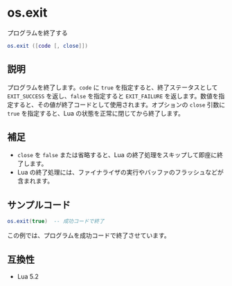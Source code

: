 # os.exit

プログラムを終了する

```lua
os.exit ([code [, close]])
```

## 説明

プログラムを終了します。`code` に `true` を指定すると、終了ステータスとして `EXIT_SUCCESS` を返し、`false` を指定すると `EXIT_FAILURE` を返します。数値を指定すると、その値が終了コードとして使用されます。オプションの `close` 引数に `true` を指定すると、Lua の状態を正常に閉じてから終了します。

## 補足

- `close` を `false` または省略すると、Lua の終了処理をスキップして即座に終了します。
- Lua の終了処理には、ファイナライザの実行やバッファのフラッシュなどが含まれます。

## サンプルコード

```lua
os.exit(true)  -- 成功コードで終了
```

この例では、プログラムを成功コードで終了させています。

## 互換性

- Lua 5.2